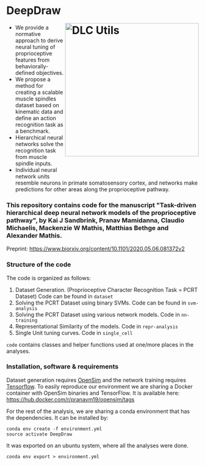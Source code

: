 # DeepDraw <img src="https://images.squarespace-cdn.com/content/v1/57f6d51c9f74566f55ecf271/1588528588264-C0AX88HTUWZIUZDBCMVY/ke17ZwdGBToddI8pDm48kI8xML9w6WVF-A8Fd6Xh7CFZw-zPPgdn4jUwVcJE1ZvWhcwhEtWJXoshNdA9f1qD7RyFOMTxaKexDScLPdXmhUBUGoFwIJWq0ElUUZM0MaiSl578qHjAUVYQjaMp75n45A/deepdraw-01.png?format=300w" width="350" title="DeepDraw" alt="DLC Utils" align="right" vspace = "50">



- We provide a normative approach to derive neural tuning of proprioceptive features from behaviorally-defined objectives.
- We propose a method for creating a scalable muscle spindles dataset based on kinematic data and define an action recognition task as a benchmark.
- Hierarchical neural networks solve the recognition task from muscle spindle inputs.
- Individual neural network units resemble neurons in primate somatosensory cortex, and networks make predictions for other areas along the proprioceptive pathway.

### This repository contains code for the manuscript "Task-driven hierarchical deep neural network models of the proprioceptive pathway", by Kai J Sandbrink, Pranav Mamidanna, Claudio Michaelis, Mackenzie W Mathis, Matthias Bethge and Alexander Mathis.
Preprint: https://www.biorxiv.org/content/10.1101/2020.05.06.081372v2


### Structure of the code

The code is organized as follows:

1. Dataset Generation. (Proprioceptive Character Recognition Task = PCRT Dataset) Code can be found in `dataset`
2. Solving the PCRT Dataset using binary SVMs. Code can be found in `svm-analysis`
3. Solving the PCRT Dataset using various network models. Code in `nn-training`
4. Representational Similarity of the models. Code in `repr-analysis`
5. Single Unit tuning curves. Code in `single_cell`

`code` contains classes and helper functions used at one/more places in the analyses.



### Installation, software & requirements

Dataset generation requires [OpenSim](https://opensim.stanford.edu/) and the network training requires [Tensorflow](https://www.tensorflow.org/). To easily reproduce our environment we are sharing a Docker container with OpenSim binaries and TensorFlow. It is available here: https://hub.docker.com/r/pranavm19/opensim/tags

For the rest of the analysis, we are sharing a conda environment that has the dependencies. It can be installed by:

```
conda env create -f environment.yml
source activate DeepDraw
```

It was exported on an ubuntu system, where all the analyses were done.
```
conda env export > environment.yml
```
